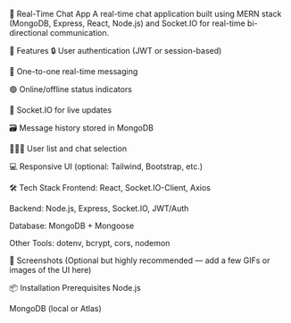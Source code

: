 📱 Real-Time Chat App
A real-time chat application built using MERN stack (MongoDB, Express, React, Node.js) and Socket.IO for real-time bi-directional communication.

🚀 Features
🔒 User authentication (JWT or session-based)

💬 One-to-one real-time messaging

🟢 Online/offline status indicators

📡 Socket.IO for live updates

🗃️ Message history stored in MongoDB

🧑‍🤝‍🧑 User list and chat selection

💻 Responsive UI (optional: Tailwind, Bootstrap, etc.)

🛠️ Tech Stack
Frontend: React, Socket.IO-Client, Axios

Backend: Node.js, Express, Socket.IO, JWT/Auth

Database: MongoDB + Mongoose

Other Tools: dotenv, bcrypt, cors, nodemon

📸 Screenshots
(Optional but highly recommended — add a few GIFs or images of the UI here)

📦 Installation
Prerequisites
Node.js

MongoDB (local or Atlas)
